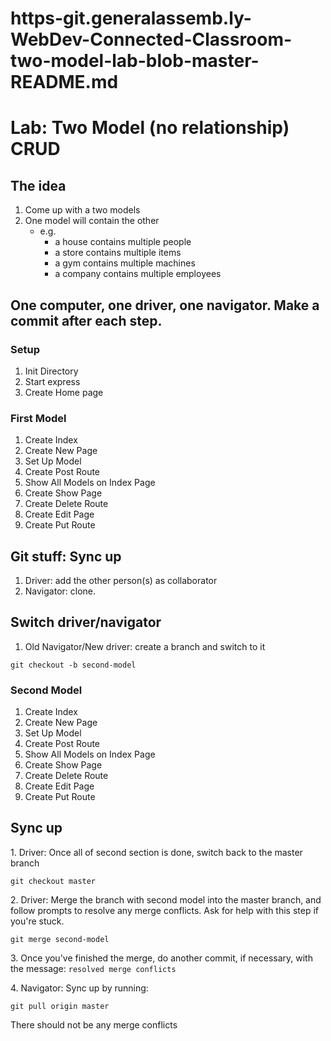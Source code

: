 # https-git.generalassemb.ly-WebDev-Connected-Classroom-two-model-lab-blob-master-README.md

# Lab: Two Model (no relationship) CRUD

## The idea

1. Come up with a two models
1. One model will contain the other
    - e.g.
        - a house contains multiple people
        - a store contains multiple items
        - a gym contains multiple machines
        - a company contains multiple employees




## One computer, one driver, one navigator. Make a commit after each step.

### Setup

1. Init Directory
1. Start express
1. Create Home page

### First Model

1. Create Index
1. Create New Page
1. Set Up Model
1. Create Post Route
1. Show All Models on Index Page
1. Create Show Page
1. Create Delete Route
1. Create Edit Page
1. Create Put Route

## Git stuff: Sync up

1. Driver: add the other person(s) as collaborator
1. Navigator: clone.

## Switch driver/navigator

1. Old Navigator/New driver: create a branch and switch to it
```
git checkout -b second-model
```

### Second Model

1. Create Index
1. Create New Page
1. Set Up Model
1. Create Post Route
1. Show All Models on Index Page
1. Create Show Page
1. Create Delete Route
1. Create Edit Page
1. Create Put Route

## Sync up

1\.  Driver: Once all of second section is done, switch back to the master branch

```
git checkout master
```

2\. Driver: Merge the branch with second model into the master branch, and follow prompts to resolve any merge conflicts.  Ask for help with this step if you're stuck.  

```
git merge second-model
```

3\. Once you've finished the merge, do another commit, if necessary, with the message: `resolved merge conflicts`

4\. Navigator: Sync up by running: 

```
git pull origin master
```

There should not be any merge conflicts
